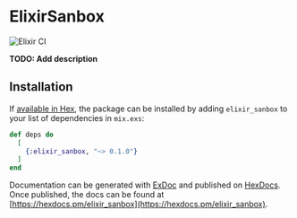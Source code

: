 # ElixirSanbox
![Elixir CI](https://github.com/fotonmoton/elixir_sanbox/workflows/Elixir%20CI/badge.svg?branch=master)

**TODO: Add description**

## Installation

If [available in Hex](https://hex.pm/docs/publish), the package can be installed
by adding `elixir_sanbox` to your list of dependencies in `mix.exs`:

```elixir
def deps do
  [
    {:elixir_sanbox, "~> 0.1.0"}
  ]
end
```

Documentation can be generated with [ExDoc](https://github.com/elixir-lang/ex_doc)
and published on [HexDocs](https://hexdocs.pm). Once published, the docs can
be found at [https://hexdocs.pm/elixir_sanbox](https://hexdocs.pm/elixir_sanbox).

